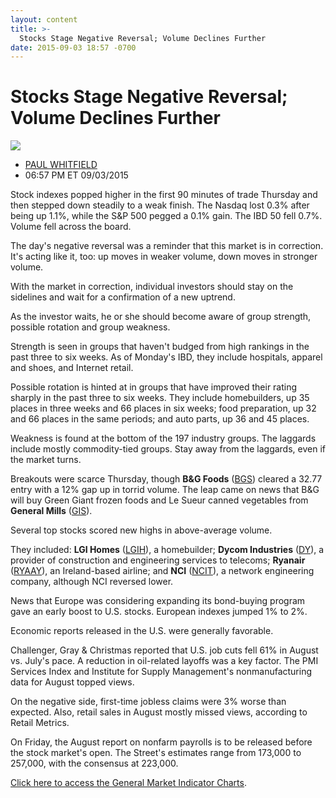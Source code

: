 ```yaml
---
layout: content
title: >-
  Stocks Stage Negative Reversal; Volume Declines Further
date: 2015-09-03 18:57 -0700
---
```



Stocks Stage Negative Reversal; Volume Declines Further
========================================================


![](https://www.investors.com/wp-content/uploads/ibd-migrated-images/MPv_150904_635768895705331098.png)

* [PAUL WHITFIELD](https://www.investors.com/author/whitfieldp/ "Posts by PAUL WHITFIELD")
* 06:57 PM ET 09/03/2015




Stock indexes popped higher in the first 90 minutes of trade Thursday and then stepped down steadily to a weak finish. The Nasdaq lost 0.3% after being up 1.1%, while the S&P 500 pegged a 0.1% gain. The IBD 50 fell 0.7%. Volume fell across the board.

  

The day's negative reversal was a reminder that this market is in correction. It's acting like it, too: up moves in weaker volume, down moves in stronger volume.

  

With the market in correction, individual investors should stay on the sidelines and wait for a confirmation of a new uptrend.

  

As the investor waits, he or she should become aware of group strength, possible rotation and group weakness.

  

Strength is seen in groups that haven't budged from high rankings in the past three to six weeks. As of Monday's IBD, they include hospitals, apparel and shoes, and Internet retail.

  

Possible rotation is hinted at in groups that have improved their rating sharply in the past three to six weeks. They include homebuilders, up 35 places in three weeks and 66 places in six weeks; food preparation, up 32 and 66 places in the same periods; and auto parts, up 36 and 45 places.

  

Weakness is found at the bottom of the 197 industry groups. The laggards include mostly commodity-tied groups. Stay away from the laggards, even if the market turns.

  

Breakouts were scarce Thursday, though **B&G Foods** ([BGS](https://research.investors.com/quote.aspx?symbol=BGS)) cleared a 32.77 entry with a 12% gap up in torrid volume. The leap came on news that B&G will buy Green Giant frozen foods and Le Sueur canned vegetables from **General Mills** ([GIS](https://research.investors.com/quote.aspx?symbol=GIS)).

  

Several top stocks scored new highs in above-average volume.

  

They included: **LGI Homes** ([LGIH](https://research.investors.com/quote.aspx?symbol=LGIH)), a homebuilder; **Dycom Industries** ([DY](https://research.investors.com/quote.aspx?symbol=DY)), a provider of construction and engineering services to telecoms; **Ryanair** ([RYAAY](https://research.investors.com/quote.aspx?symbol=RYAAY)), an Ireland-based airline; and **NCI** ([NCIT](https://research.investors.com/quote.aspx?symbol=NCIT)), a network engineering company, although NCI reversed lower.

  

News that Europe was considering expanding its bond-buying program gave an early boost to U.S. stocks. European indexes jumped 1% to 2%.

  

Economic reports released in the U.S. were generally favorable.

  

Challenger, Gray & Christmas reported that U.S. job cuts fell 61% in August vs. July's pace. A reduction in oil-related layoffs was a key factor. The PMI Services Index and Institute for Supply Management's nonmanufacturing data for August topped views.

  

On the negative side, first-time jobless claims were 3% worse than expected. Also, retail sales in August mostly missed views, according to Retail Metrics.

  

On Friday, the August report on nonfarm payrolls is to be released before the stock market's open. The Street's estimates range from 173,000 to 257,000, with the consensus at 223,000.

  

[Click here to access the General Market Indicator Charts](https://www.investors.com/pdf/GMI_090415.pdf).




